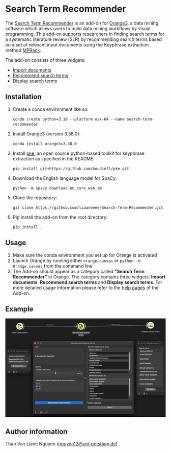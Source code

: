 # Search Term Recommender
The [Search Term Recommender](https://search-term-recommender.readthedocs.io/en/latest/index.html) is an add-on for [Orange3](https://orangedatamining.com/), a data mining software which allows users to build data mining workflows by visual programming. This add-on supports researchers in finding search terms for a systematic literature review (SLR) by recommending search terms based on a set of relevant input documents using the Keyphrase extraction method [MPRank](https://doi.org/10.18653/v1/N18-2105). 

The add-on consists of three widgets:
- [Import documents](https://search-term-recommender.readthedocs.io/en/latest/importer.html) 
- [Recommend search terms](https://search-term-recommender.readthedocs.io/en/latest/recommender.html)
- [Display search terms](https://search-term-recommender.readthedocs.io/en/latest/displayer.html)


## Installation
1. Create a conda environment like so:
    ```
    conda create python=3.10 --platform osx-64 --name search-term-recommender
    ```

2. Install Orange3 (version 3.38.0):
    ```
    conda install orange3=3.38.0
    ```

3. Install [pke](https://github.com/boudinfl/pke/tree/master), an open source python-based toolkit for keyphrase extraction as specified in the README: 
    ```
    pip install git+https://github.com/boudinfl/pke.git
    ```

4. Download the English language model for SpaCy:
    ```
    python -m spacy download en_core_web_sm
    ```

5. Clone the repository:
    ```
    git clone https://github.com/liaaneeee/Search-Term-Recommender.git
    ```

6. Pip install the add-on from the root directory:
    ```
    pip install .
    ```


## Usage
1. Make sure the conda environment you set up for Orange is activated
2. Launch Orange by running either `orange-canvas` or `python -m Orange.canvas` from the command line
3. The Add-on should appear as a category called **"Search Term Recommender"** in Orange. The category contains three widgets: **Import documents**, **Recommend search terms** and **Display search terms**. For more detailed usage information please refer to the [help pages](https://search-term-recommender.readthedocs.io/en/latest/) of the Add-on.


## Example

![Screenshot of an example workflow in Orange using the Search Term Recommender Add-on](ScreenshotOrange.png)


## Author information
Thao Van Liane Nguyen (nguyen12@uni-potsdam.de)